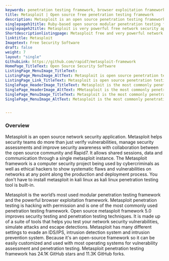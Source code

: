 ```yaml
---
keywords: penetration testing framework, browser exploitation framework, metasploit penetration testing, vulnerability assessment and penetration testing, kali linux penetration testing, network security application, intrusion detection system
title: Metasploit | Open source free penetration testing framework
description: Metasploit is an open source penetration testing framework. The metasploit project is used to monitor known vulnerabilities using penetration testing techniques
singlepageh1title: Ruby-based open source modular penetration testing framework
singlepageh2title: Metasploit is very powerful free network security application. It is used by cyber criminals and ethical hackers to show flaws and vulnerabilities on networks
Shortdescriptionlistingpage: Metasploit free and very powerful network security and penetration testing framework. It is used by cyber criminals and ethical hackers for vulnerability assessment and penetration testing on networks.
linktitle: Metasploit
Imagetext: Free Security Software
draft: false
weight: 7
layout: "single"
GithubLink: https://github.com/rapid7/metasploit-framework
HomePage_TitleText: Open Source Security Software
ListingPage_MenuImage_TitleText: 
ListingPage_MenuImage_AltText: Metasploit is open source penetration testing framework
ListingPage_Link_TitleText: Metasploit is open source penetration testing framework
SinglePage_HeaderImage_TitleText: Metasploit is the most commonly penetration testing framework for vulnerability assessment and penetration testing
SinglePage_HeaderImage_AltText: MMetasploit is the most commonly penetration testing framework for vulnerability assessment and penetration testing
SinglePage_MenuImage_TitleText: Metasploit is the most commonly penetration testing framework for vulnerability assessment and penetration testing
SinglePage_MenuImage_AltText: Metasploit is the most commonly penetration testing framework for vulnerability assessment and penetration testing


---
```

### **Overview**

Metasploit is an open source network security application. Metasploit helps security teams do more than just verify vulnerabilities, manage security assessments and improve security awareness with collaboration between the open source community and Rapid7. It allows shared sessions, data and communication through a single metasploit instance. The Metasploit framework is a computer security project being used by cybercriminals as well as ethical hackers to show systematic flaws and vulnerabilities on networks at any point along the production and deployment process. You don't have to install metasploit in kali linux as kali linux penetration testing tool is built-in.

Metasploit is the world’s most used modular penetration testing framework and the powerful browser exploitation framework. Metasploit penetration testing is hacking with permission and is one of the most commonly used penetration testing framework. Open source metasploit framework 5.0 improves security testing and penetration testing techniques. It is made up of a suite of tools that helps you test your network security vulnerabilities, simulate attacks and escape detections. Metasploit has many different settings to evade an IDS/IPS, intrusion detection system and intrusion prevention system. Because it's an open-source framework so it can be easily customized and used with most operating systems for vulnerability assessment and penetration testing. Metasploit penetration testing framework has 24.1K GitHub stars and 11.3K GitHub forks.

